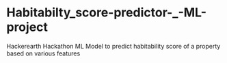 # Habitabilty_score-predictor-_-ML-project
Hackerearth Hackathon
ML Model to predict habitability score of a property based on various features
